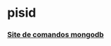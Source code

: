 # pisid


### [Site de comandos mongodb](http://mdslab.unime.it/sites/default/files/mongodb_tutorial.pdf)
